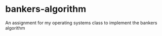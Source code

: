 # bankers-algorithm
An assignment for my operating systems class to implement the bankers algorithm
